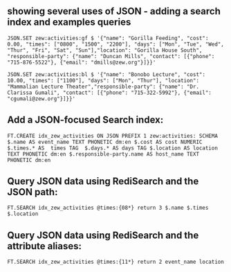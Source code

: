 ## showing several uses of JSON - adding a search index and examples queries
``` 
JSON.SET zew:activities:gf $ '{"name": "Gorilla Feeding", "cost": 0.00, "times": ["0800", "1500", "2200"], "days": ["Mon", "Tue", "Wed", "Thur", "Fri", "Sat", "Sun"],"location": "Gorilla House South", "responsible-party": {"name": "Duncan Mills", "contact": [{"phone": "715-876-5522"}, {"email": "dmills@zew.org"}]}}'
```

``` 
JSON.SET zew:activities:bl $ '{"name": "Bonobo Lecture", "cost": 10.00, "times": ["1100"], "days": ["Mon", "Thur"], "location": "Mammalian Lecture Theater","responsible-party": {"name": "Dr. Clarissa Gumali", "contact": [{"phone": "715-322-5992"}, {"email": "cgumali@zew.org"}]}}'
```

## Add a JSON-focused Search index:
``` 
FT.CREATE idx_zew_activities ON JSON PREFIX 1 zew:activities: SCHEMA $.name AS event_name TEXT PHONETIC dm:en $.cost AS cost NUMERIC $.times.* AS  times TAG  $.days.* AS days TAG $.location AS location TEXT PHONETIC dm:en $.responsible-party.name AS host_name TEXT PHONETIC dm:en
```

## Query JSON data using RediSearch and the JSON path:

``` 
FT.SEARCH idx_zew_activities @times:{08*} return 3 $.name $.times $.location
```

## Query JSON data using RediSearch and the attribute aliases:
``` 
FT.SEARCH idx_zew_activities @times:{11*} return 2 event_name location
```